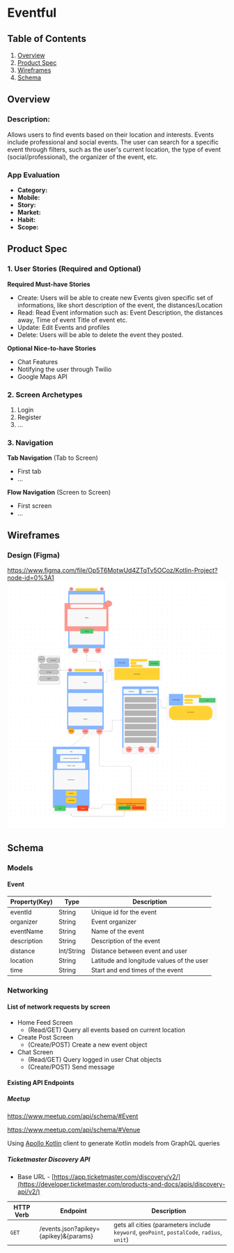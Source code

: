# Eventful

## Table of Contents
1. [Overview](#Overview)
1. [Product Spec](#Product-Spec)
1. [Wireframes](#Wireframes)
1. [Schema](#Schema)

## Overview
### Description: 
Allows users to find events based on their location and interests. Events include professional and social events. The user can search for a specific event through filters, such as the user's current location, the type of event (social/professional), the organizer of the event, etc.

### App Evaluation
- **Category:**
- **Mobile:**
- **Story:**
- **Market:**
- **Habit:**
- **Scope:**

## Product Spec
### 1. User Stories (Required and Optional)

**Required Must-have Stories**
- Create: Users will be able to create new Events given specific set of informations, like short description of the event, the distances/Location  
- Read: Read Event information such as: Event Description, the distances away, Time of event Title of event etc.  
- Update: Edit Events and profiles  
- Delete: Users will be able to delete the event they posted.

**Optional Nice-to-have Stories**
- Chat Features
- Notifying the user through Twilio
- Google Maps API

### 2. Screen Archetypes
1. Login
2. Register
3. ...

### 3. Navigation

**Tab Navigation** (Tab to Screen)
- First tab
- ...

**Flow Navigation** (Screen to Screen)
- First screen
- ...

## Wireframes
### Design (Figma)
https://www.figma.com/file/Op5T6MotwUd4ZTqTv5OCoz/Kotlin-Project?node-id=0%3A1
<img src='https://github.com/Codepath-Android-pod1/Final_Project/blob/master/20220408_211545.png' />

## Schema 
### Models
#### Event

| Property(Key) | Type          | Description  |
| ------------- |-------------  | ------------ |
| eventId       | String        | Unique id for the event |
| organizer     | String        | Event organizer |
| eventName     | String        | Name of the event|
| description   | String        | Description of the event|
| distance      | Int/String    | Distance between event and user|
| location      | String        | Latitude and longitude values of the user|
| time          | String        | Start and end times of the event|

### Networking
#### List of network requests by screen
- Home Feed Screen
  - (Read/GET) Query all events based on current location
- Create Post Screen
  - (Create/POST) Create a new event object
- Chat Screen
  - (Read/GET) Query logged in user Chat objects
  - (Create/POST) Send message

#### Existing API Endpoints
##### Meetup
https://www.meetup.com/api/schema/#Event

https://www.meetup.com/api/schema/#Venue

Using [Apollo Kotlin](https://www.apollographql.com/docs/kotlin) client to generate Kotlin models from GraphQL queries

##### Ticketmaster Discovery API
- Base URL - [https://app.ticketmaster.com/discovery/v2/](https://developer.ticketmaster.com/products-and-docs/apis/discovery-api/v2/)

 HTTP Verb | Endpoint | Description
 ----------|----------|------------
  `GET`    | /events.json?apikey={apikey}&{params} | gets all cities (parameters include `keyword`, `geoPoint`, `postalCode`, `radius`, `unit`)
